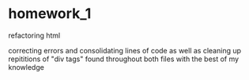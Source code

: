 # homework_1
refactoring html

correcting errors and consolidating lines of code as well as cleaning up repititions of "div tags" found throughout both files
with the best of my knowledge
